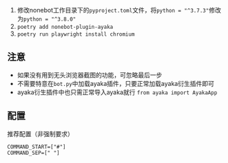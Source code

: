 1. 修改nonebot工作目录下的`pyproject.toml`文件，将`python = "^3.7.3"`修改为`python = "^3.8.0"`
2. `poetry add nonebot-plugin-ayaka` 
3. `poetry run playwright install chromium`

## 注意

- 如果没有用到无头浏览器截图的功能，可忽略最后一步
- 不需要特意在`bot.py`中加载ayaka插件，只要正常加载ayaka衍生插件即可
- ayaka衍生插件中也只需正常导入ayaka就行 `from ayaka import AyakaApp`


## 配置

推荐配置（非强制要求）
```
COMMAND_START=["#"]
COMMAND_SEP=[" "]
```

